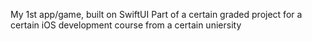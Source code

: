 My 1st app/game, built on SwiftUI
Part of a certain graded project for a certain iOS development course from a certain uniersity
